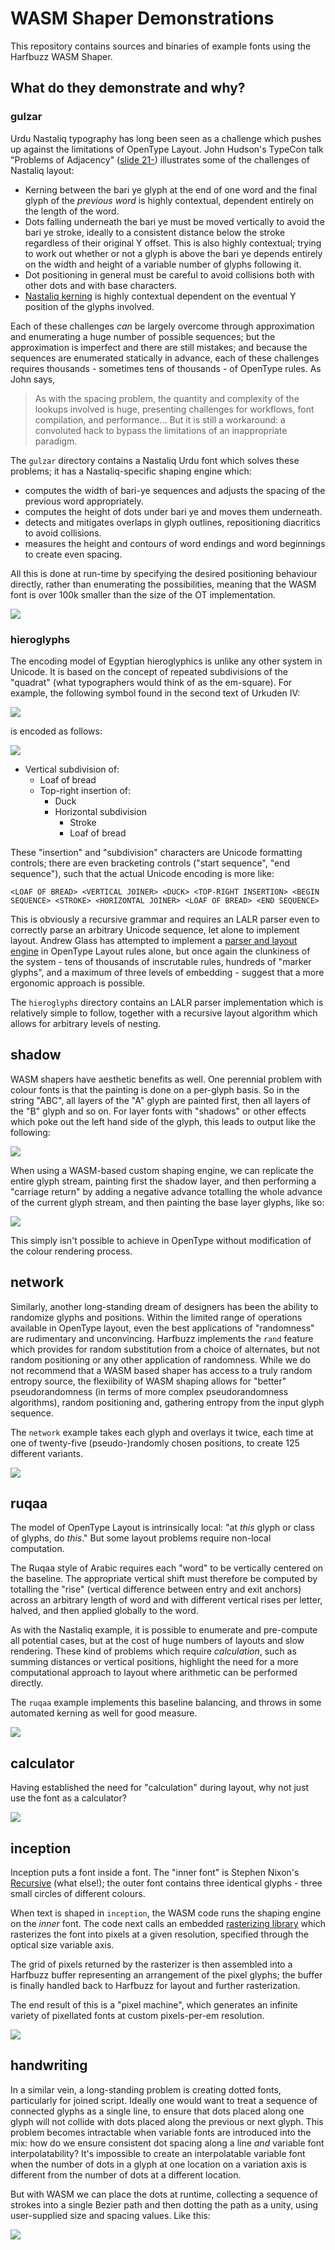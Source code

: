 # WASM Shaper Demonstrations

This repository contains sources and binaries of example fonts using the Harfbuzz WASM Shaper.

## What do they demonstrate and why?

### gulzar

Urdu Nastaliq typography has long been seen as a challenge which pushes up against the limitations of OpenType Layout. John Hudson's TypeCon talk "Problems of Adjacency" ([slide 21-](http://tiro.com/John/TypeCon2014_Hudson_DECK.pdf#page=21)) illustrates some of the challenges of Nastaliq layout:

* Kerning between the bari ye glyph at the end of one word and the final glyph of the *previous word* is highly contextual, dependent entirely on the length of the word.
* Dots falling underneath the bari ye must be moved vertically to avoid the bari ye stroke, ideally to a consistent distance below the stroke regardless of their original Y offset. This is also highly contextual; trying to work out whether or not a glyph is above the bari ye depends entirely on the width and height of a variable number of glyphs following it.
* Dot positioning in general must be careful to avoid collisions both with other dots and with base characters.
* [Nastaliq kerning](https://simoncozens.github.io/nastaliq-autokerning/) is highly contextual dependent on the eventual Y position of the glyphs involved.

Each of these challenges *can* be largely overcome through approximation and enumerating a huge number of possible sequences; but the approximation is imperfect and there are still mistakes; and because the sequences are enumerated statically in advance, each of these challenges requires thousands - sometimes tens of thousands - of OpenType rules. As John says,

> As with the spacing problem, the quantity
and complexity of the lookups involved is huge, presenting challenges for workflows, font compilation, and performance...  But it is still a workaround: a convoluted hack to bypass the limitations of an inappropriate paradigm.

The `gulzar` directory contains a Nastaliq Urdu font which solves these problems; it has a Nastaliq-specific shaping engine which:

* computes the width of bari-ye sequences and adjusts the spacing of the previous word appropriately.
* computes the height of dots under bari ye and moves them underneath.
* detects and mitigates overlaps in glyph outlines, repositioning diacritics to avoid collisions.
* measures the height and contours of word endings and word beginnings to create even spacing.

All this is done at run-time by specifying the desired positioning behaviour directly, rather than enumerating the possibilities, meaning that the WASM font is over 100k smaller than the size of the OT implementation.

![](gulzar/comparison.png)

### hieroglyphs

The encoding model of Egyptian hieroglyphics is unlike any other system in Unicode. It is based on the concept of repeated subdivisions of the "quadrat" (what typographers would think of as the em-square). For example, the following symbol found in the second text of Urkuden IV:

![](hieroglyphs/example.png)

is encoded as follows:

![](hieroglyphs/example2.png)

* Vertical subdivision of:
    - Loaf of bread
    - Top-right insertion of:
        + Duck
        + Horizontal subdivision
            * Stroke
            * Loaf of bread

These "insertion" and "subdivision" characters are Unicode formatting controls; there are even bracketing controls ("start sequence", "end sequence"), such that the actual Unicode encoding is more like:

```
<LOAF OF BREAD> <VERTICAL JOINER> <DUCK> <TOP-RIGHT INSERTION> <BEGIN SEQUENCE> <STROKE> <HORIZONTAL JOINER> <LOAF OF BREAD> <END SEQUENCE>
```

This is obviously a recursive grammar and requires an LALR parser even to correctly parse an arbitrary Unicode sequence, let alone to implement layout. Andrew Glass has attempted to implement a [parser and layout engine](https://github.com/microsoft/font-tools/tree/main/EgyptianOpenType) in OpenType Layout rules alone, but once again the clunkiness of the system - tens of thousands of inscrutable rules, hundreds of "marker glyphs", and a maximum of three levels of embedding - suggest that a more ergonomic approach is possible.

The `hieroglyphs` directory contains an LALR parser implementation which is relatively simple to follow, together with a recursive layout algorithm which allows for arbitrary levels of nesting.

## shadow

WASM shapers have aesthetic benefits as well. One perennial problem with colour fonts is that the painting is done on a per-glyph basis. So in the string "ABC", all layers of the "A" glyph are painted first, then all layers of the "B" glyph and so on. For layer fonts with "shadows" or other effects which poke out the left hand side of the glyph, this leads to output like the following:

![](shadow/shadow-ot.png)

When using a WASM-based custom shaping engine, we can replicate the entire glyph stream, painting first the shadow layer, and then performing a "carriage return" by adding a negative advance totalling the whole advance of the current glyph stream, and then painting the base layer glyphs, like so:

![](shadow/shadow-wasm.png)

This simply isn't possible to achieve in OpenType without modification of the colour rendering process.

## network

Similarly, another long-standing dream of designers has been the ability to randomize glyphs and positions. Within the limited range of operations available in OpenType layout, even the best applications of "randomness" are rudimentary and unconvincing. Harfbuzz implements the `rand` feature which provides for random substitution from a choice of alternates, but not random positioning or any other application of randomness. While we do not recommend that a WASM based shaper has access to a truly random entropy source, the flexiibility of WASM shaping allows for "better" pseudorandomness (in terms of more complex pseudorandomness algorithms), random positioning and, gathering entropy from the input glyph sequence.

The `network` example takes each glyph and overlays it twice, each time at one of twenty-five (pseudo-)randomly chosen positions, to create 125 different variants.

![](network/example.png)

## ruqaa

The model of OpenType Layout is intrinsically local: "at *this* glyph or class of glyphs, do *this*." But some layout problems require non-local computation. 

The Ruqaa style of Arabic requires each "word" to be vertically centered on the baseline. The appropriate vertical shift must therefore be computed by totalling the "rise" (vertical difference between entry and exit anchors) across an arbitrary length of word and with different vertical rises per letter, halved, and then applied globally to the word.

As with the Nastaliq example, it is possible to enumerate and pre-compute all potential cases, but at the cost of huge numbers of layouts and slow rendering. These kind of problems which require *calculation*, such as summing distances or vertical positions, highlight the need for a more computational approach to layout where arithmetic can be performed directly.

The `ruqaa` example implements this baseline balancing, and throws in some automated kerning as well for good measure.

![](ruqaa/example.png)

## calculator

Having established the need for "calculation" during layout, why not just use the font as a calculator?

![](calculator/calculator.gif)

## inception

Inception puts a font inside a font. The "inner font" is Stephen Nixon's [Recursive](https://fonts.google.com/specimen/Recursive) (what else!); the outer font contains three identical glyphs - three small circles of different colours.

When text is shaped in `inception`, the WASM code runs the shaping engine on the *inner* font. The code next calls an embedded [rasterizing library](https://docs.rs/ab_glyph_rasterizer/latest/ab_glyph_rasterizer/index.html) which rasterizes the font into pixels at a given resolution, specified through the optical size variable axis.

The grid of pixels returned by the rasterizer is then assembled into a Harfbuzz buffer representing an arrangement of the pixel glyphs; the buffer is finally handled back to Harfbuzz for layout and further rasterization.

The end result of this is a "pixel machine", which generates an infinite variety of pixellated fonts at custom pixels-per-em resolution.

![](inception/inception.gif)

## handwriting

In a similar vein, a long-standing problem is creating dotted fonts, particularly for joined script. Ideally one would want to treat a sequence of connected glyphs as a single line, to ensure that dots placed along one glyph will not collide with dots placed along the previous or next glyph. This problem becomes intractable when variable fonts are introduced into the mix: how do we ensure consistent dot spacing along a line *and* variable font interpolatability? It's impossible to create an interpolatable variable font when the number of dots in a glyph at one location on a variation axis is different from the number of dots at a different location.

But with WASM we can place the dots at runtime, collecting a sequence of strokes into a single Bezier path and then dotting the path as a unity, using user-supplied size and spacing values. Like this:

![](handwriting/handwriting.gif)

